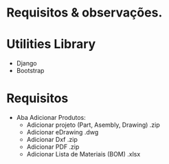 # Requisitos & observações.

# Utilities Library
  - Django
  - Bootstrap
 
# Requisitos
  - Aba Adicionar Produtos:
    - Adicionar projeto (Part, Asembly, Drawing) .zip
    - Adicionar eDrawing .dwg
    - Adicionar Dxf .zip
    - Adicionar PDF .zip
    - Adicionar Lista de Materiais (BOM) .xlsx
